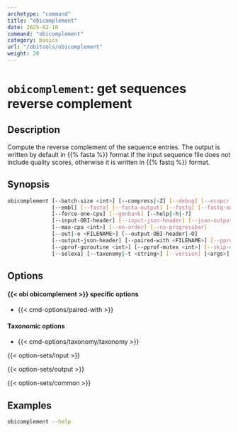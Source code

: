 ```yaml
---
archetype: "command"
title: "obicomplement"
date: 2025-02-10
command: "obicomplement"
category: basics
url: "/obitools/obicomplement"
weight: 20
---
```


# `obicomplement`: get sequences reverse complement

## Description 

Compute the reverse complement of the sequence entries. The output is written by default in {{% fasta %}} format if the input sequence file does not include quality scores, otherwise it is written in {{% fastq %}} format.

## Synopsis

```bash
obicomplement [--batch-size <int>] [--compress|-Z] [--debug] [--ecopcr]
              [--embl] [--fasta] [--fasta-output] [--fastq] [--fastq-output]
              [--force-one-cpu] [--genbank] [--help|-h|-?]
              [--input-OBI-header] [--input-json-header] [--json-output]
              [--max-cpu <int>] [--no-order] [--no-progressbar]
              [--out|-o <FILENAME>] [--output-OBI-header|-O]
              [--output-json-header] [--paired-with <FILENAME>] [--pprof]
              [--pprof-goroutine <int>] [--pprof-mutex <int>] [--skip-empty]
              [--solexa] [--taxonomy|-t <string>] [--version] [<args>]
```

## Options

#### {{< obi obicomplement >}} specific options

- {{< cmd-options/paired-with >}}

#### Taxonomic options

- {{< cmd-options/taxonomy/taxonomy >}}

{{< option-sets/input >}}

{{< option-sets/output >}}

{{< option-sets/common >}}

## Examples

```bash
obicomplement --help
```
